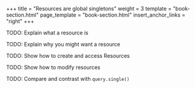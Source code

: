 +++
title = "Resources are global singletons"
weight = 3
template = "book-section.html"
page_template = "book-section.html"
insert_anchor_links = "right"
+++

TODO: Explain what a resource is

TODO: Explain why you might want a resource

TODO: Show how to create and access Resources

TODO: Show how to modify resources

TODO: Compare and contrast with `query.single()`
